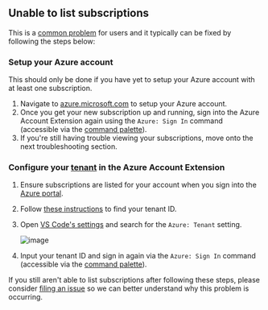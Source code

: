 ## Unable to list subscriptions

This is a [common problem](https://github.com/microsoft/vscode-azure-account/issues/193#issuecomment-643975021) for users and it typically can be fixed by following the steps below:

### Setup your Azure account

This should only be done if you have yet to setup your Azure account with at least one subscription.

1. Navigate to [azure.microsoft.com](https://aka.ms/AAevntl) to setup your Azure account.
2. Once you get your new subscription up and running, sign into the Azure Account Extension again using the `Azure: Sign In` command (accessible via the [command palette](https://code.visualstudio.com/docs/getstarted/userinterface#_command-palette)).
3. If you're still having trouble viewing your subscriptions, move onto the next troubleshooting section.

### Configure your [tenant](https://docs.microsoft.com/microsoft-365/education/deploy/intro-azure-active-directory#what-is-an-azure-ad-tenant) in the Azure Account Extension

1. Ensure subscriptions are listed for your account when you sign into the [Azure portal](https://ms.portal.azure.com/#blade/Microsoft_Azure_Billing/SubscriptionsBlade).
2. Follow [these instructions](https://docs.microsoft.com/azure/active-directory/fundamentals/active-directory-how-to-find-tenant) to find your tenant ID.
3. Open [VS Code's settings](https://code.visualstudio.com/docs/getstarted/settings#_creating-user-and-workspace-settings) and search for the `Azure: Tenant` setting.

    ![image](https://user-images.githubusercontent.com/22795803/142292709-39f828f5-2188-4156-8c96-b71009c160a1.png)

4. Input your tenant ID and sign in again via the `Azure: Sign In` command (accessible via the [command palette](https://code.visualstudio.com/docs/getstarted/userinterface#_command-palette)).

If you still aren't able to list subscriptions after following these steps, please consider [filing an issue](https://github.com/microsoft/vscode-azure-account/issues/new?assignees=&labels=&template=cannot-list-subscriptions.md&title=Cannot+list+subscriptions) so we can better understand why this problem is occurring.